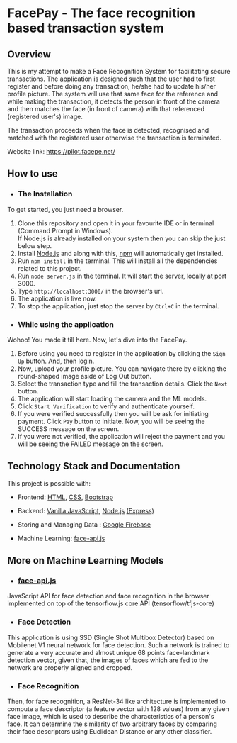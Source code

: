 # FacePay - The face recognition based transaction system

## Overview

This is my attempt to make a Face Recognition System for facilitating secure transactions. The application is designed such that the user had to first register and before doing any transaction, he/she had to update his/her profile picture. The system will use that same face for the reference and while making the transaction, it detects the person in front of the camera and then matches the face (in front of camera) with that referenced (registered user's) image.

The transaction proceeds when the face is detected, recognised and matched with the registered user otherwise the transaction is terminated.

Website link: https://pilot.facepe.net/
## How to use

* ### The Installation

To get started, you just need a browser.

1. Clone this repository and open it in your favourite IDE or in terminal (Command Prompt in Windows).<br/>
If Node.js is already installed on your system then you can skip the just below step.
2. Install [Node.js](https://nodejs.org/en/) and along with this, [npm](https://www.npmjs.com/) will automatically get installed.
3. Run `npm install` in the terminal. This will install all the dependencies related to this project.
4. Run `node server.js` in the terminal. It will start the server, locally at port 3000.
5. Type `http://localhost:3000/` in the browser's url.
6. The application is live now.
7. To stop the application, just stop the server by `Ctrl+C` in the terminal.

* ### While using the application

Wohoo! You made it till here. Now, let's dive into the FacePay.

1. Before using you need to register in the application by clicking the `Sign Up` button. And, then login.
2. Now, upload your profile picture. You can navigate there by clicking the round-shaped image aside of Log Out button.
2. Select the transaction type and fill the transaction details. Click the `Next` button.
3. The application will start loading the camera and the ML models.
4. Click `Start Verification` to verify and authenticate yourself.
5. If you were verified successfully then you will be ask for initiating payment. Click `Pay` button to initiate. Now, you will be seeing the SUCCESS message on the screen.
6. If you were not verified, the application will reject the payment and you will be seeing the FAILED message on the screen.


## Technology Stack and Documentation

This project is possible with:

* Frontend: [HTML](https://developer.mozilla.org/en-US/docs/Web/HTML), [CSS](https://developer.mozilla.org/en-US/docs/Web/CSS), [Bootstrap](https://getbootstrap.com/)

* Backend: [Vanilla JavaScript](https://developer.mozilla.org/en-US/docs/Web/JavaScript), [Node.js](https://nodejs.org/en/) [(Express)](https://expressjs.com/)

* Storing and Managing Data : [Google Firebase](https://firebase.google.com/)

* Machine Learning: [face-api.js](https://justadudewhohacks.github.io/face-api.js/docs/index.html)

## More on Machine Learning Models

* ### [face-api.js](https://justadudewhohacks.github.io/face-api.js/docs/index.html)

JavaScript API for face detection and face recognition in the browser implemented on top of the tensorflow.js core API (tensorflow/tfjs-core)

* ### Face Detection

This application is using SSD  (Single Shot Multibox Detector) based on Mobilenet V1 neural network for face detection. Such a network is trained to generate a very accurate and almost unique 68 points face-landmark detection vector, given that, the images of faces which are fed to the network are properly aligned and cropped.

* ### Face Recognition

Then, for face recognition, a ResNet-34 like architecture is implemented to compute a face descriptor (a feature vector with 128 values) from any given face image, which is used to describe the characteristics of a person's face. It can determine the similarity of two arbitrary faces by comparing their face descriptors using Euclidean Distance or any other classifier.
